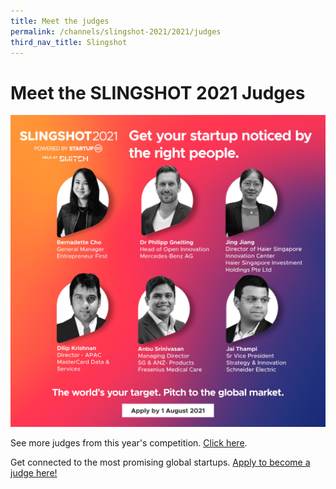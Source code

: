 ```yaml
---
title: Meet the judges
permalink: /channels/slingshot-2021/2021/judges
third_nav_title: Slingshot
---
```


# Meet the SLINGSHOT 2021 Judges
![SLINGSHOT 2021 Judges](/images/SLINGSHOT_2021-Social-Judges_1.jpg)

See more judges from this year's competition. [Click here](https://slingshot.agorize.com/en/challenges/2021-edition/pages/meet-the-judges?lang=en).

Get connected to the most promising global startups. [Apply to become a judge here!](https://slingshot.agorize.com/en/challenges/2021-edition/pages/meet-the-judges?lang=en)